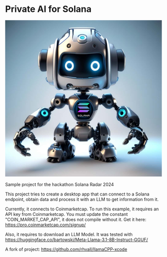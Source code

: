 # Private AI for Solana

![SoloBot](llamaUI/Assets.xcassets/SoloBot.jpg "Private AI Solana Bot")

Sample project for the hackathon Solana Radar 2024

This project tries to create a desktop app that can connect to a Solana endpoint, obtain data and process it with an LLM to get information from it.

Currently, it connects to Coinmarketcap. To run this example, it requires an API key from Coinmarketcap. You must update the constant "COIN_MARKET_CAP_API", it does not compile without it. Get it here: https://pro.coinmarketcap.com/signup/

Also, it requires to download an LLM Model. It was tested with
https://huggingface.co/bartowski/Meta-Llama-3.1-8B-Instruct-GGUF/

A fork of project: https://github.com/rhvall/llamaCPP-xcode
